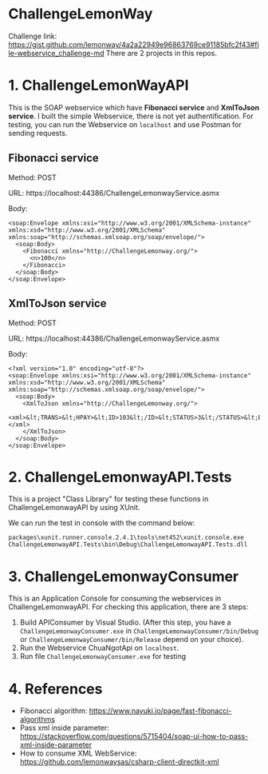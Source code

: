 # ChallengeLemonWay
Challenge link: https://gist.github.com/lemonway/4a2a22949e96863769ce91185bfc2f43#file-webservice_challenge-md
There are 2 projects in this repos.
# 1. ChallengeLemonWayAPI
This is the SOAP webservice which have **Fibonacci service** and **XmlToJson service**. I built the simple Webservice, there is not yet authentification.
For testing, you can run the Webservice on `localhost` and use Postman for sending requests. 
## Fibonacci service
Method: POST 

URL: https://localhost:44386/ChallengeLemonwayService.asmx

Body:
```
<soap:Envelope xmlns:xsi="http://www.w3.org/2001/XMLSchema-instance" xmlns:xsd="http://www.w3.org/2001/XMLSchema" xmlns:soap="http://schemas.xmlsoap.org/soap/envelope/">
  <soap:Body>
    <Fibonacci xmlns="http://ChallengeLemonway.org/">
      <n>100</n>
    </Fibonacci>
  </soap:Body>
</soap:Envelope>
```
## XmlToJson service
Method: POST 

URL: https://localhost:44386/ChallengeLemonwayService.asmx

Body:
```
<?xml version="1.0" encoding="utf-8"?>
<soap:Envelope xmlns:xsi="http://www.w3.org/2001/XMLSchema-instance" xmlns:xsd="http://www.w3.org/2001/XMLSchema" xmlns:soap="http://schemas.xmlsoap.org/soap/envelope/">
  <soap:Body>
    <XmlToJson xmlns="http://ChallengeLemonway.org/">
      <xml>&lt;TRANS>&lt;HPAY>&lt;ID>103&lt;/ID>&lt;STATUS>3&lt;/STATUS>&lt;EXTRA>&lt;IS3DS>0&lt;/IS3DS>&lt;AUTH>031183&lt;/AUTH>&lt;/EXTRA>&lt;INT_MSG/>&lt;MLABEL>501767XXXXXX6700&lt;/MLABEL>&lt;MTOKEN>project01&lt;/MTOKEN>&lt;/HPAY>&lt;/TRANS></xml>
    </XmlToJson>
  </soap:Body>
</soap:Envelope>
```
# 2. ChallengeLemonwayAPI.Tests
This is a project "Class Library" for testing these functions in ChallengeLemonwayAPI by using XUnit.

We can run the test in console with the command below:

```
packages\xunit.runner.console.2.4.1\tools\net452\xunit.console.exe ChallengeLemonwayAPI.Tests\bin\Debug\ChallengeLemonwayAPI.Tests.dll
```

# 3. ChallengeLemonwayConsumer
This is an Application Console for consuming the webservices in ChallengeLemonwayAPI.
For checking this application, there are 3 steps:
1. Build APIConsumer by Visual Studio. (After this step, you have a `ChallengeLemonwayConsumer.exe` in `ChallengeLemonwayConsumer/bin/Debug` or `ChallengeLemonwayConsumer/bin/Release` depend on your choice).
2. Run the Webservice ChuaNgotApi on `localhost`.
3. Run file `ChallengeLemonwayConsumer.exe` for testing

# 4. References
- Fibonacci algorithm: https://www.nayuki.io/page/fast-fibonacci-algorithms
- Pass xml inside parameter: https://stackoverflow.com/questions/5715404/soap-ui-how-to-pass-xml-inside-parameter
- How to consume XML WebService: https://github.com/lemonwaysas/csharp-client-directkit-xml
